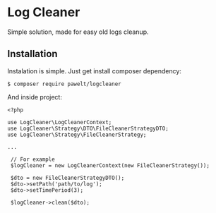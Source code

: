 # Log Cleaner

Simple solution, made for easy old logs cleanup.

## Installation

Instalation is simple. Just get install composer dependency:
```
$ composer require pawelt/logcleaner
```

And inside project:

```injectablephp
<?php

use LogCleaner\LogCleanerContext;
use LogCleaner\Strategy\DTO\FileCleanerStrategyDTO;
use LogCleaner\Strategy\FileCleanerStrategy;

...

 // For example
 $logCleaner = new LogCleanerContext(new FileCleanerStrategy());

 $dto = new FileCleanerStrategyDTO();
 $dto->setPath('path/to/log');
 $dto->setTimePeriod(3);

 $logCleaner->clean($dto);
```

